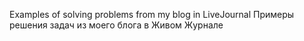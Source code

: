 Examples of solving problems from my blog in LiveJournal
Примеры решения задач из моего блога в Живом Журнале
